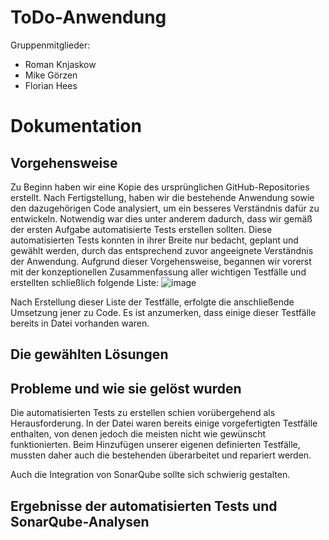 # ToDo-Anwendung

Gruppenmitglieder:
- Roman Knjaskow
- Mike Görzen
- Florian Hees

# Dokumentation

## Vorgehensweise

Zu Beginn haben wir eine Kopie des ursprünglichen GitHub-Repositories erstellt. Nach Fertigstellung, haben wir die bestehende Anwendung sowie den dazugehörigen Code analysiert, um ein besseres Verständnis dafür zu entwickeln. Notwendig war dies unter anderem dadurch, dass wir gemäß der ersten Aufgabe automatisierte Tests erstellen sollten. Diese automatisierten Tests konnten in ihrer Breite nur bedacht, geplant und gewählt werden, durch das entsprechend zuvor angeeignete Verständnis der Anwendung. Aufgrund dieser Vorgehensweise, begannen wir vorerst mit der konzeptionellen Zusammenfassung aller wichtigen Testfälle und erstellten schließlich folgende Liste:
![image](https://github.com/fhswf/todo_roflme/assets/60848726/9281c3c1-5d29-4169-b46d-f89f5a1d59df)

Nach Erstellung dieser Liste der Testfälle, erfolgte die anschließende Umsetzung jener zu Code. Es ist anzumerken, dass einige dieser Testfälle bereits in Datei vorhanden waren.



## Die gewählten Lösungen

## Probleme und wie sie gelöst wurden

Die automatisierten Tests zu erstellen schien vorübergehend als Herausforderung. In der Datei waren bereits einige vorgefertigten Testfälle enthalten, von denen jedoch die meisten nicht wie gewünscht funktionierten. Beim Hinzufügen unserer eigenen definierten Testfälle, mussten daher auch die bestehenden überarbeitet und repariert werden. 

Auch die Integration von SonarQube sollte sich schwierig gestalten. 

## Ergebnisse der automatisierten Tests und SonarQube-Analysen
